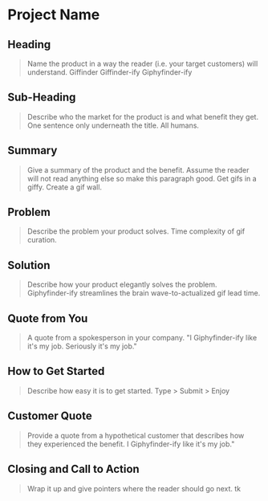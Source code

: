 # Project Name #

<!--
> This material was originally posted [here](http://www.quora.com/What-is-Amazons-approach-to-product-development-and-product-management). It is reproduced here for posterities sake.

There is an approach called "working backwards" that is widely used at Amazon. They work backwards from the customer, rather than starting with an idea for a product and trying to bolt customers onto it. While working backwards can be applied to any specific product decision, using this approach is especially important when developing new products or features.

For new initiatives a product manager typically starts by writing an internal press release announcing the finished product. The target audience for the press release is the new/updated product's customers, which can be retail customers or internal users of a tool or technology. Internal press releases are centered around the customer problem, how current solutions (internal or external) fail, and how the new product will blow away existing solutions.

If the benefits listed don't sound very interesting or exciting to customers, then perhaps they're not (and shouldn't be built). Instead, the product manager should keep iterating on the press release until they've come up with benefits that actually sound like benefits. Iterating on a press release is a lot less expensive than iterating on the product itself (and quicker!).

If the press release is more than a page and a half, it is probably too long. Keep it simple. 3-4 sentences for most paragraphs. Cut out the fat. Don't make it into a spec. You can accompany the press release with a FAQ that answers all of the other business or execution questions so the press release can stay focused on what the customer gets. My rule of thumb is that if the press release is hard to write, then the product is probably going to suck. Keep working at it until the outline for each paragraph flows.

Oh, and I also like to write press-releases in what I call "Oprah-speak" for mainstream consumer products. Imagine you're sitting on Oprah's couch and have just explained the product to her, and then you listen as she explains it to her audience. That's "Oprah-speak", not "Geek-speak".

Once the project moves into development, the press release can be used as a touchstone; a guiding light. The product team can ask themselves, "Are we building what is in the press release?" If they find they're spending time building things that aren't in the press release (overbuilding), they need to ask themselves why. This keeps product development focused on achieving the customer benefits and not building extraneous stuff that takes longer to build, takes resources to maintain, and doesn't provide real customer benefit (at least not enough to warrant inclusion in the press release).
 -->

## Heading ##
  > Name the product in a way the reader (i.e. your target customers) will understand.
  > Giffinder
  > Giffinder-ify
  > Giphyfinder-ify

## Sub-Heading ##
  > Describe who the market for the product is and what benefit they get. One sentence only underneath the title.
  > All humans.

## Summary ##
  > Give a summary of the product and the benefit. Assume the reader will not read anything else so make this paragraph good.
  > Get gifs in a giffy. Create a gif wall.

## Problem ##
  > Describe the problem your product solves.
  > Time complexity of gif curation.

## Solution ##
  > Describe how your product elegantly solves the problem.
  > Giphyfinder-ify streamlines the brain wave-to-actualized gif lead time.

## Quote from You ##
  > A quote from a spokesperson in your company.
  > "I Giphyfinder-ify like it's my job. Seriously it's my job."

## How to Get Started ##
  > Describe how easy it is to get started.
  > Type > Submit > Enjoy

## Customer Quote ##
  > Provide a quote from a hypothetical customer that describes how they experienced the benefit.
  > I Giphyfinder-ify like it's my job."

## Closing and Call to Action ##
  > Wrap it up and give pointers where the reader should go next.
  > tk
